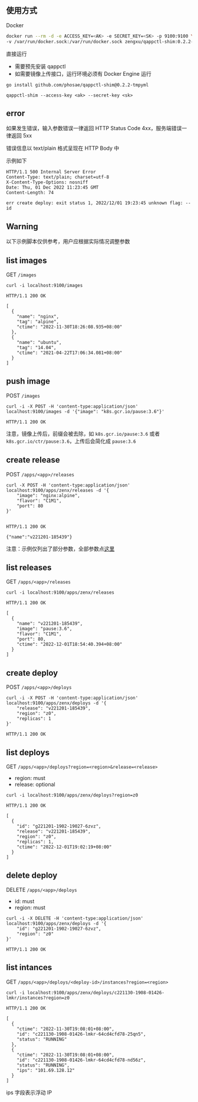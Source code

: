 ## 使用方式
Docker
```bash
docker run --rm -d -e ACCESS_KEY=<AK> -e SECRET_KEY=<SK> -p 9100:9100 \
-v /var/run/docker.sock:/var/run/docker.sock zengxu/qappctl-shim:0.2.2-tmpyml
```

直接运行
* 需要预先安装 qappctl
* 如需要镜像上传接口，运行环境必须有 Docker Engine 运行
```
go install github.com/phosae/qappctl-shim@0.2.2-tmpyml

qappctl-shim --access-key <ak> --secret-key <sk>
```

## error
如果发生错误，输入参数错误一律返回 HTTP Status Code 4xx，服务端错误一律返回 5xx

错误信息以 text/plain 格式呈现在 HTTP Body 中

示例如下
```
HTTP/1.1 500 Internal Server Error
Content-Type: text/plain; charset=utf-8
X-Content-Type-Options: nosniff
Date: Thu, 01 Dec 2022 11:23:45 GMT
Content-Length: 74

err create deploy: exit status 1, 2022/12/01 19:23:45 unknown flag: --id
```
## Warning
以下示例脚本仅供参考，用户应根据实际情况调整参数

## list images
GET `/images`
```
curl -i localhost:9100/images

HTTP/1.1 200 OK

[
  {
    "name": "nginx",
    "tag": "alpine",
    "ctime": "2022-11-30T18:26:08.935+08:00"
  },
  {
    "name": "ubuntu",
    "tag": "14.04",
    "ctime": "2021-04-22T17:06:34.081+08:00"
  }
]
```

## push image
POST `/images`
```
curl -i -X POST -H 'content-type:application/json' localhost:9100/images -d '{"image": "k8s.gcr.io/pause:3.6"}'

HTTP/1.1 200 OK
```
注意，镜像上传后，前缀会被去除，如 `k8s.gcr.io/pause:3.6` 或者 `k8s.gcr.io/ctr/pause:3.6`，上传后会简化成 `pause:3.6`
## create release
POST `/apps/<app>/releases`
```
curl -X POST -H 'content-type:application/json' localhost:9100/apps/zenx/releases -d '{
    "image": "nginx:alpine",
    "flavor": "C1M1",
    "port": 80
}'


HTTP/1.1 200 OK

{"name":"v221201-185439"}
```

注意：示例仅列出了部分参数，全部参数点[这里](/types.go)
## list releases
GET `/apps/<app>/releases`
```
curl -i localhost:9100/apps/zenx/releases

HTTP/1.1 200 OK

[
  {
    "name": "v221201-185439",
    "image": "pause:3.6",
    "flavor": "C1M1",
    "port": 80,
    "ctime": "2022-12-01T18:54:40.394+08:00"
  }
]
```
## create deploy
POST `/apps/<app>/deploys`
```
curl -i -X POST -H 'content-type:application/json' localhost:9100/apps/zenx/deploys -d '{
    "release": "v221201-185439",
    "region": "z0",
    "replicas": 1
}'

HTTP/1.1 200 OK

```

## list deploys
GET `/apps/<app>/deploys?region=<region>&release=<release>`

- region: must
- release: optional

```
curl -i localhost:9100/apps/zenx/deploys?region=z0

HTTP/1.1 200 OK

[
  {
    "id": "g221201-1902-19027-6zvz",
    "release": "v221201-185439",
    "region": "z0",
    "replicas": 1,
    "ctime": "2022-12-01T19:02:19+08:00"
  }
]
```

## delete deploy
DELETE `/apps/<app>/deploys`

- id: must
- region: must

```
curl -i -X DELETE -H 'content-type:application/json' localhost:9100/apps/zenx/deploys -d '{
    "id": "g221201-1902-19027-6zvz",
    "region": "z0"
}'

HTTP/1.1 200 OK

```

## list intances
GET `/apps/<app>/deploys/<deploy-id>/instances?region=<region>`

```
curl -i localhost:9100/apps/zenx/deploys/c221130-1908-01426-lmkr/instances?region=z0

HTTP/1.1 200 OK

[
  {
    "ctime": "2022-11-30T19:08:01+08:00",
    "id": "c221130-1908-01426-lmkr-64cd4cfd78-25qn5",
    "status": "RUNNING"
  },
  {
    "ctime": "2022-11-30T19:08:01+08:00",
    "id": "c221130-1908-01426-lmkr-64cd4cfd78-nd56z",
    "status": "RUNNING",
    "ips": "101.69.128.12"
  }
]
```
ips 字段表示浮动 IP


